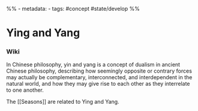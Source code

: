 %% - metadata:
	- tags: #concept #state/develop %% 
# Ying and Yang

### Wiki
In Chinese philosophy, yin and yang is a concept of dualism in ancient Chinese philosophy, describing how seemingly opposite or contrary forces may actually be complementary, interconnected, and interdependent in the natural world, and how they may give rise to each other as they interrelate to one another.

The [[Seasons]] are related to Ying and Yang.


